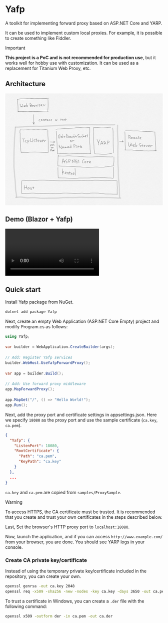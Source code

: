 # Yafp

A toolkit for implementing forward proxy based on ASP.NET Core and YARP.

It can be used to implement custom local proxies. For example, it is possible to create something like Fiddler.

> [!IMPORTANT]
> **This project is a PoC and is not recommended for production use**, but it works well for hobby use with customization.
> It can be used as a replacement for Titanium Web Proxy, etc.

## Architecture
![](docs/image-01.jpg)

## Demo (Blazor + Yafp)
<video src="https://github.com/mayuki/Yafp/assets/9012/53ce5317-aa18-48ba-8fe4-47172da2933c"></video>

## Quick start

Install Yafp package from NuGet.

```bash
dotnet add package Yafp
```

Next, create an empty Web Application (ASP.NET Core Empty) project and modify Program.cs as follows:

```csharp
using Yafp;

var builder = WebApplication.CreateBuilder(args);

// Add: Register Yafp services
builder.WebHost.UseYafpForwardProxy();

var app = builder.Build();

// Add: Use forward proxy middleware
app.MapForwardProxy();

app.MapGet("/", () => "Hello World!");
app.Run();
```

Next, add the proxy port and certificate settings in appsettings.json. Here we specify `18080` as the proxy port and use the sample certificate (`ca.key`, `ca.pem`).

```json
{
  "Yafp": {
    "ListenPort": 18080,
    "RootCertificate": {
      "Path": "ca.pem",
      "KeyPath": "ca.key"
    }
  },
  ...
}
```
`ca.key` and `ca.pem` are copied from `samples/ProxySample`.

> [!WARNING]
> To access HTTPS, the CA certificate must be trusted. It is recommended that you create and trust your own certificates in the steps described below.

Last, Set the browser's HTTP proxy port to `localhost:18080`.

Now, launch the application, and if you can access `http://www.example.com/` from your browser, you are done. You should see YARP logs in your console.

### Create CA private key/certificate

Instead of using the temporary private key/certificate included in the repository, you can create your own.

```bash
openssl genrsa -out ca.key 2048
openssl req -x509 -sha256 -new -nodes -key ca.key -days 3650 -out ca.pem
```

To trust a certificate in Windows, you can create a `.der` file with the following command:

```bash
openssl x509 -outform der -in ca.pem -out ca.der
```
